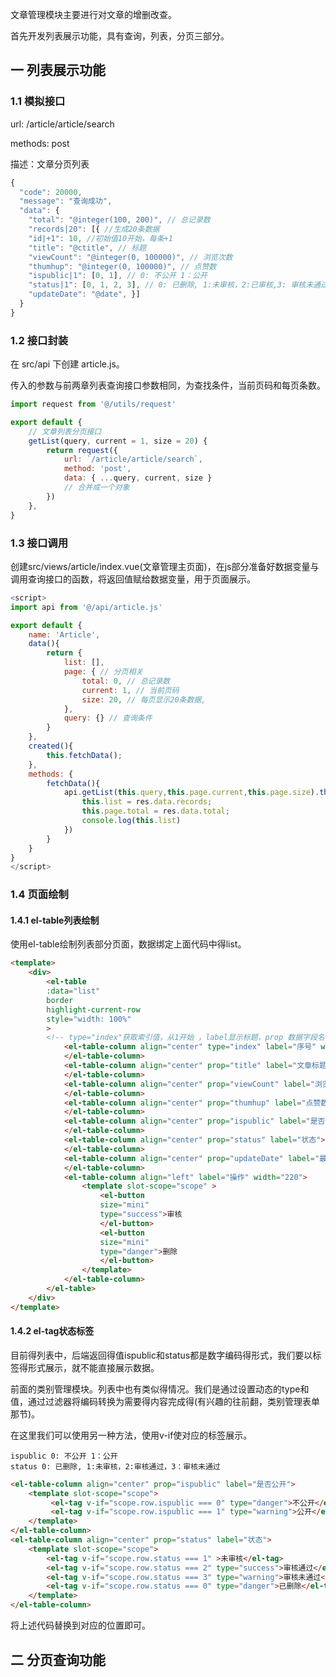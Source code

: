 文章管理模块主要进行对文章的增删改查。

首先开发列表展示功能，具有查询，列表，分页三部分。

## 一 列表展示功能

### 1.1 模拟接口

url: /article/article/search 

methods: post

描述：文章分页列表

```js
{
  "code": 20000,
  "message": "查询成功", 
  "data": { 
    "total": "@integer(100, 200)", // 总记录数 
    "records|20": [{ //生成20条数据 
    "id|+1": 10, //初始值10开始，每条+1
    "title": "@ctitle", // 标题 
    "viewCount": "@integer(0, 100000)", // 浏览次数 
    "thumhup": "@integer(0, 100000)", // 点赞数 
    "ispublic|1": [0, 1], // 0: 不公开 1：公开 
    "status|1": [0, 1, 2, 3], // 0: 已删除, 1:未审核，2:已审核,3: 审核未通过 
    "updateDate": "@date", }] 
  }
}
```

### 1.2 接口封装

在 src/api 下创建 article.js。

传入的参数与前两章列表查询接口参数相同，为查找条件，当前页码和每页条数。

```js
import request from '@/utils/request'

export default { 
    // 文章列表分页接口 
    getList(query, current = 1, size = 20) { 
        return request({ 
            url: `/article/article/search`, 
            method: 'post', 
            data: { ...query, current, size } 
            // 合并成一个对象 
        }) 
    }, 
}
```

### 1.3 接口调用

创建src/views/article/index.vue(文章管理主页面)，在js部分准备好数据变量与调用查询接口的函数，将返回值赋给数据变量，用于页面展示。

```js
<script>
import api from '@/api/article.js'

export default {
    name: 'Article',
    data(){
        return {
            list: [], 
            page: { // 分页相关 
                total: 0, // 总记录数 
                current: 1, // 当前页码 
                size: 20, // 每页显示20条数据, 
            },
            query: {} // 查询条件
        }
    },
    created(){
        this.fetchData();
    },
    methods: {
        fetchData(){
            api.getList(this.query,this.page.current,this.page.size).then((res) => {
                this.list = res.data.records;
                this.page.total = res.data.total;
                console.log(this.list)
            })
        }
    }
}
</script>
```

### 1.4 页面绘制

#### 1.4.1 el-table列表绘制

使用el-table绘制列表部分页面，数据绑定上面代码中得list。

```html
<template>
    <div>
        <el-table 
        :data="list" 
        border 
        highlight-current-row 
        style="width: 100%"
        > 
        <!-- type="index"获取索引值，从1开始 ，label显示标题，prop 数据字段名，width列宽 --> 
            <el-table-column align="center" type="index" label="序号" width="60">
            </el-table-column>
            <el-table-column align="center" prop="title" label="文章标题" > 
            </el-table-column> 
            <el-table-column align="center" prop="viewCount" label="浏览量" > 
            </el-table-column> 
            <el-table-column align="center" prop="thumhup" label="点赞数" > 
            </el-table-column> 
            <el-table-column align="center" prop="ispublic" label="是否公开"> 
            </el-table-column> 
            <el-table-column align="center" prop="status" label="状态"> 
            </el-table-column> 
            <el-table-column align="center" prop="updateDate" label="最后更新时间" > 
            </el-table-column> 
            <el-table-column align="left" label="操作" width="220"> 
                <template slot-scope="scope" > 
                    <el-button 
                    size="mini" 
                    type="success">审核
                    </el-button> 
                    <el-button 
                    size="mini" 
                    type="danger">删除
                    </el-button> 
                </template> 
            </el-table-column> 
        </el-table>
    </div>
</template>   
```

#### 1.4.2 el-tag状态标签

目前得列表中，后端返回得值ispublic和status都是数字编码得形式，我们要以标签得形式展示，就不能直接展示数据。

前面的类别管理模块。列表中也有类似得情况。我们是通过设置动态的type和值，通过过滤器将编码转换为需要得内容完成得(有兴趣的往前翻，类别管理表单那节)。

在这里我们可以使用另一种方法，使用v-if使对应的标签展示。

```
ispublic 0: 不公开 1：公开
status 0: 已删除, 1:未审核，2:审核通过，3：审核未通过
```

```html
<el-table-column align="center" prop="ispublic" label="是否公开">
    <template slot-scope="scope"> 
         <el-tag v-if="scope.row.ispublic === 0" type="danger">不公开</el-tag> 
         <el-tag v-if="scope.row.ispublic === 1" type="warning">公开</el-tag> 
    </template> 
</el-table-column> 
<el-table-column align="center" prop="status" label="状态"> 
    <template slot-scope="scope"> 
        <el-tag v-if="scope.row.status === 1" >未审核</el-tag> 
        <el-tag v-if="scope.row.status === 2" type="success">审核通过</el-tag> 
        <el-tag v-if="scope.row.status === 3" type="warning">审核未通过</el-tag> 
        <el-tag v-if="scope.row.status === 0" type="danger">已删除</el-tag> 
    </template> 
</el-table-column> 
```

将上述代码替换到对应的位置即可。

## 二 分页查询功能